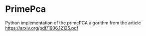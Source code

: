 # PrimePca
Python implementation of the primePCA algorithm from the article https://arxiv.org/pdf/1906.12125.pdf
